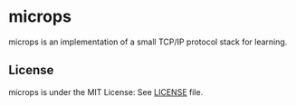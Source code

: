 microps
=======

microps is an implementation of a small TCP/IP protocol stack for learning.

## License

microps is under the MIT License: See [LICENSE](./LICENSE) file.
